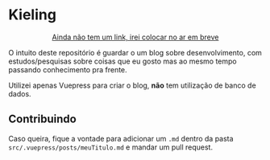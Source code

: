 # Kieling

<p align="center">
    <a href="">Ainda não tem um link, irei colocar no ar em breve</a>
</p>

O intuito deste repositório é guardar o um blog sobre desenvolvimento, com estudos/pesquisas sobre coisas que eu gosto mas ao mesmo tempo passando conhecimento pra frente.

Utilizei apenas Vuepress para criar o blog, **não** tem utilização de banco de dados.

## Contribuindo

Caso queira, fique a vontade para adicionar um `.md` dentro da pasta `src/.vuepress/posts/meuTitulo.md` e mandar um pull request.